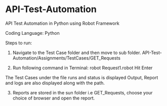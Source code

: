 # API-Test-Automation
API Test Automation in Python using Robot Framework

Coding Language: Python

Steps to run:
1. Navigate to the Test Case folder and then move to sub folder.
API-Test-Automation/Assignments/TestCases/GET_Requests

2. Run following command in Terminal:
robot Request1.robot
Hit Enter

The Test Cases under the file runs and status is displayed
Output, Report and logs are also displayed along with the path.

3. Reports are stored in the sun folder i.e GET_Requests, choose your choice of browser and open the report.
